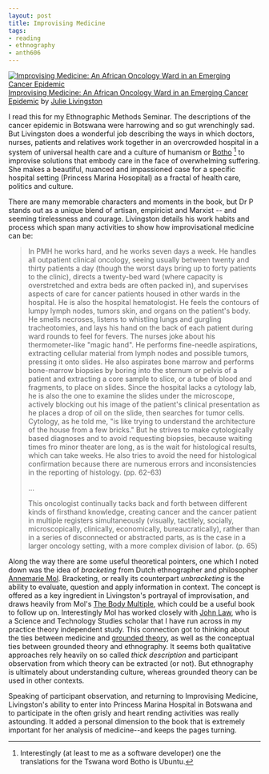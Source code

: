 ```yaml
---
layout: post
title: Improvising Medicine
tags:
- reading
- ethnography
- anth606
---
```


<a href="https://www.goodreads.com/book/show/13588707-improvising-medicine"
style="float: left; padding-right: 20px"><img border="0" alt="Improvising
Medicine: An African Oncology Ward in an Emerging Cancer Epidemic"
src="https://images.gr-assets.com/books/1344741248m/13588707.jpg" /></a><a
href="https://www.goodreads.com/book/show/13588707-improvising-medicine">Improvising
Medicine: An African Oncology Ward in an Emerging Cancer Epidemic</a> by <a
href="https://www.goodreads.com/author/show/1056506.Julie_Livingston">Julie
Livingston</a>

I read this for my Ethnographic Methods Seminar. The descriptions of the cancer
epidemic in Botswana were harrowing and so gut wrenchingly sad. But Livingston
does a wonderful job describing the ways in which doctors, nurses, patients and
relatives work together in an overcrowded hospital in a system of universal
health care and a culture of humanism or [Botho] [^1] to improvise solutions
that embody care in the face of overwhelming suffering. She makes a beautiful,
nuanced and impassioned case for a specific hospital setting (Princess Marina
Hosopital) as a fractal of health care, politics and culture.

There are many
memorable characters and moments in the book, but Dr P stands out as a unique
blend of artisan, empiricist and Marxist -- and seeming tirelessness and
courage. Livingston details his work habits and process which span many
activities to show how improvisational medicine can be:

> In PMH he works hard, and he works seven days a week. He handles all
> outpatient clinical oncology, seeing usually between twenty and thirty
> patients a day (though the worst days bring up to forty patients to the
> clinic), directs a twenty-bed ward (where capacity is overstretched and extra
> beds are often packed in), and supervises aspects of care for cancer patients
> housed in other wards in the hospital. He is also the hospital hematologist.
> He feels the contours of lumpy lymph nodes, tumors skin, and organs on the
> patient's body.  He smells necroses, listens to whistling lungs and gurgling
> tracheotomies, and lays his hand on the back of each patient during ward
> rounds to feel for fevers.  The nurses joke about his thermometer-like "magic
> hand". He performs fine-needle aspirations, extracting cellular material from
> lymph nodes and possible tumors, pressing it onto slides. He also aspirates
> bone marrow and performs bone-marrow biopsies by boring into the sternum or
> pelvis of a patient and extracting a core sample to slice, or a tube of blood
> and fragments, to place on slides. Since the hospital lacks a cytology lab, he
> is also the one to examine the slides under the microscope, actively blocking
> out his image of the patient's clinical presentation as he places a drop of
> oil on the slide, then searches for tumor cells. Cytology, as he told me, "is
> like trying to understand the architecture of the house from a few bricks."
> But he strives to make cytologically based diagnoses and to avoid requesting
> biopsies, because waiting times fro minor theater are long, as is the wait for
> histological results, which can take weeks.  He also tries to avoid the need
> for histological confirmation because there are numerous errors and
> inconsistencies in the reporting of histology. (pp. 62-63)
>
> ...
>
> This oncologist continually tacks back and forth between different kinds of
> firsthand knowledge, creating cancer and the cancer patient in multiple
> registers simultaneously (visually, tactilely, socially, microscopically,
> clinically, economically, bureaucratically), rather than in a series of
> disconnected or abstracted parts, as is the case in a larger oncology setting,
> with a more complex division of labor. (p. 65) 

Along the way there are some useful theoretical pointers, one which I noted down
was the idea of *bracketing* from Dutch ethnographer and philosopher [Annemarie
Mol]. Bracketing, or really its counterpart <i>unbracketing</i> is the ability
to evaluate, question and apply information in context. The concept is offered
as a key ingredient in Livingston's portrayal of improvisation, and draws
heavily from Mol's [The Body Multiple], which could be a useful book to follow
up on.  Interestingly Mol has worked closely with [John Law], who is a Science
and Technology Studies scholar that I have run across in my practice theory
independent study. This connection got to thinking about the ties between
medicine and [grounded theory], as well as the conceptual ties between grounded
theory and ethnography. It seems both qualitative approaches rely heavily on so
called *thick description* and participant observation from which theory can be
extracted (or not).  But ethnography is ultimately about understanding culture,
whereas grounded theory can be used in other contexts.

Speaking of participant observation, and returning to Improvising Medicine,
Livingston's ability to enter into Princess Marina Hospital in Botswana and to
participate in the often grisly and heart rending activities was really
astounding. It added a personal dimension to the book that is extremely
important for her analysis of medicine--and keeps the pages turning.

[Annemarie Mol]: https://en.wikipedia.org/wiki/Annemarie_Mol
[The Body Multiple]: https://www.dukeupress.edu/the-body-multiple
[grounded theory]: https://en.wikipedia.org/wiki/Grounded_theory
[John Law]: https://en.wikipedia.org/wiki/John_Law_(sociologist)
[Botho]: http://botho.co/about-us/

[^1]: Interestingly (at least to me as a software developer) one the translations for the Tswana word Botho is Ubuntu.
